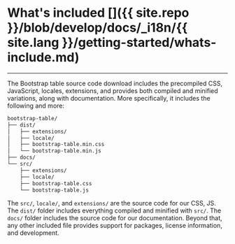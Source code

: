 # What's included []({{ site.repo }}/blob/develop/docs/_i18n/{{ site.lang }}/getting-started/whats-include.md)

---

The Bootstrap table source code download includes the precompiled CSS, JavaScript, locales, extensions, and provides both compiled and minified variations, along with documentation. More specifically, it includes the following and more:

```bash
bootstrap-table/
├── dist/
│   ├── extensions/
│   ├── locale/
│   ├── bootstrap-table.min.css
│   └── bootstrap-table.min.js
├── docs/
└── src/
    ├── extensions/
    ├── locale/
    ├── bootstrap-table.css
    └── bootstrap-table.js
```

The `src/`, `locale/`, and `extensions/` are the source code for our CSS, JS. The `dist/` folder includes everything compiled and minified with `src/`. The `docs/` folder includes the source code for our documentation. Beyond that, any other included file provides support for packages, license information, and development.